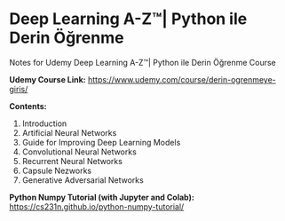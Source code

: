 # Deep Learning A-Z™| Python ile Derin Öğrenme

Notes for Udemy Deep Learning A-Z™| Python ile Derin Öğrenme Course

__Udemy Course Link:__ https://www.udemy.com/course/derin-ogrenmeye-giris/

__Contents:__

1. Introduction
2. Artificial Neural Networks
3. Guide for Improving Deep Learning Models
4. Convolutional Neural Networks
5. Recurrent Neural Networks
6. Capsule Nezworks
7. Generative Adversarial Networks


__Python Numpy Tutorial (with Jupyter and Colab):__ https://cs231n.github.io/python-numpy-tutorial/
